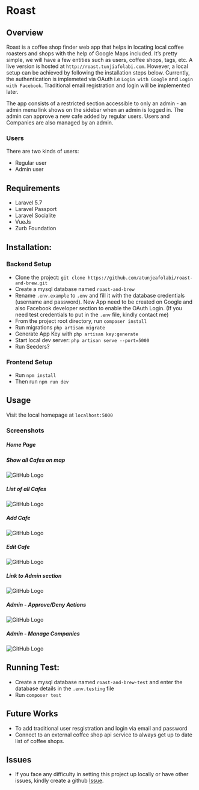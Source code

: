 # Roast

Overview
--------
Roast is a coffee shop finder web app that helps in locating local coffee roasters and shops with the help of Google Maps included. It’s pretty simple, we will have a few entities such as users, coffee shops, tags, etc. A live version is hosted at `http://roast.tunjiafolabi.com`. However, a local setup can be achieved by following the installation steps below.
Currently, the authentication is implemeted via OAuth i.e `Login with Google` and `Login with Facebook`. Traditional email registration and login will be implemented later.

The app consists of a restricted section accessible to only an admin - an admin menu link shows on the sidebar when an admin is logged in. The admin can approve a new cafe added by regular users. Users and Companies are also managed by an admin.

### Users
There are two kinds of users:
- Regular user
- Admin user

Requirements
------------
- Laravel 5.7
- Laravel Passport
- Laravel Socialite
- VueJs
- Zurb Foundation

Installation:
-------------
### Backend Setup
- Clone the project: ```git clone https://github.com/atunjeafolabi/roast-and-brew.git```
- Create a mysql database named ```roast-and-brew```
- Rename ```.env.example``` to ```.env``` and fill it with the database credentials (username and password). New App need to be created on Google and also Facebook developer section to enable the OAuth Login. (If you need test credentials to put in the `.env` file, kindly contact me) 
- From the project root directory, run `composer install`
- Run migrations ```php artisan migrate```
- Generate App Key with `php artisan key:generate`
- Start local dev server: ```php artisan serve --port=5000``` 
- Run Seeders?
### Frontend Setup
- Run `npm install`
- Then run `npm run dev`

Usage
----
Visit the local homepage at `localhost:5000`

### Screenshots
##### Home Page

##### Show all Cafes on map
![GitHub Logo](screenshots/all-cafes-on-map.png)

##### List of all Cafes
![GitHub Logo](screenshots/list-of-all-cafes.png)

##### Add Cafe
![GitHub Logo](screenshots/add-cafe.png)

##### Edit Cafe
![GitHub Logo](screenshots/edit-cafe.png)

##### Link to Admin section
![GitHub Logo](screenshots/admin-menu.png)

##### Admin - Approve/Deny Actions
![GitHub Logo](screenshots/admin-approve-deny.png)

##### Admin - Manage Companies
![GitHub Logo](screenshots/admin-section.png)

Running Test:
------------
- Create a mysql database named ```roast-and-brew-test``` and enter the database details in the `.env.testing` file
- Run ```composer test```

Future Works
------------
- To add traditional user resgistration and login via email and password
- Connect to an external coffee shop api service to always get up to date list of coffee shops.

Issues
------
- If you face any difficulty in setting this project up locally or have other issues, kindly create a github [Issue](https://github.com/atunjeafolabi/roast-and-brew/issues).
